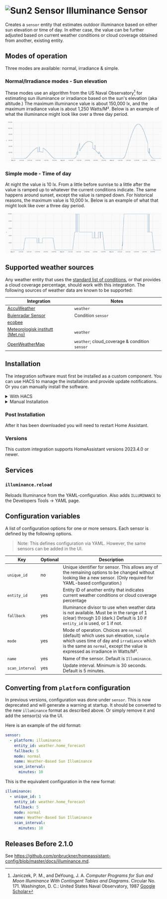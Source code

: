 # <img src="https://brands.home-assistant.io/illuminance/icon.png" alt="Sun2 Sensor" width="50" height="50"/> Illuminance Sensor
Creates a `sensor` entity that estimates outdoor illuminance based on either sun elevation or time of day.
In either case, the value can be further adjusted based on current weather conditions or cloud coverage obtained from another, existing entity.


## Modes of operation
Three modes are available: normal, irradiance & simple.

### Normal/Irradiance modes - Sun elevation
These modes use an algorithm from the US Naval Observatory[^1] for estimating sun illuminance or irradiance based on the sun's elevation (aka altitude.) The maximum illuminance value is about 150,000 lx, and the maximum irradiance value is about 1,250 Watts/M².
Below is an example of what the illuminance might look like over a three day period.

<p align="center">
  <img src=images/normal.png>
</p>

[^1]: Janiczek, P. M., and DeYoung, J. A. _Computer Programs for Sun and Moon Illuminance With Contingent Tables and Diagrams_. Circular No. 171. Washington, D. C.: United States Naval Observatory, 1987 [Google Scholar](https://scholar.google.com/scholar_lookup?title=Computer%20programs%20for%20sun%20and%20moon%20illuminance%20with%20contingent%20tables%20and%20diagrams&author=P.%20M.%20Janiczek&author=J.%20A.%20Deyoung&publication_year=1987&book=Computer%20programs%20for%20sun%20and%20moon%20illuminance%20with%20contingent%20tables%20and%20diagrams)

### Simple mode - Time of day
At night the value is 10 lx. From a little before sunrise to a little after the value is ramped up to whatever the current conditions indicate. The same happens around sunset, except the value is ramped down. For historical reasons, the maximum value is 10,000 lx. Below is an example of what that might look like over a three day period.

<p align="center">
  <img src=images/simple.png>
</p>

## Supported weather sources
Any weather entity that uses the [standard list of conditions](https://www.home-assistant.io/integrations/weather/#condition-mapping), or that provides a cloud coverage percentage, should work with this integration.
The following sources of weather data are known to be supported:

Integration | Notes
-|-
[AccuWeather](https://www.home-assistant.io/integrations/accuweather/) | `weather`
[Buienradar Sensor](https://www.home-assistant.io/integrations/buienradar/#sensor) | Condition `sensor`
[ecobee](https://www.home-assistant.io/integrations/ecobee/) |
[Meteorologisk institutt (Met.no)](https://www.home-assistant.io/integrations/met/) | `weather`
[OpenWeatherMap](https://www.home-assistant.io/integrations/openweathermap/) | `weather`; cloud_coverage & condition `sensor`

## Installation

The integration software must first be installed as a custom component.
You can use HACS to manage the installation and provide update notifications.
Or you can manually install the software.

<details>
<summary>With HACS</summary>

[![hacs_badge](https://img.shields.io/badge/HACS-Custom-41BDF5.svg)](https://hacs.xyz/)

1. Add this repo as a [custom repository](https://hacs.xyz/docs/faq/custom_repositories/):
   It should then appear as a new integration. Click on it. If necessary, search for "illuminance".
   ```text
   https://github.com/pnbruckner/ha-illuminance
   ```
   Or use this button:
  
   [![Open your Home Assistant instance and open a repository inside the Home Assistant Community Store.](https://my.home-assistant.io/badges/hacs_repository.svg)](https://my.home-assistant.io/redirect/hacs_repository/?owner=pnbruckner&repository=ha-illuminance&category=integration)

1. Download the integration using the appropriate button.

</details>

<details>
<summary>Manual Installation</summary>

Place a copy of the files from [`custom_components/illuminance`](custom_components/illuminance)
in `<config>/custom_components/illuminance`,
where `<config>` is your Home Assistant configuration directory.

>__NOTE__: When downloading, make sure to use the `Raw` button from each file's page.

</details>

### Post Installation

After it has been downloaded you will need to restart Home Assistant.

### Versions

This custom integration supports HomeAssistant versions 2023.4.0 or newer.

## Services

### `illuminance.reload`

Reloads Illuminance from the YAML-configuration. Also adds `ILLUMINANCE` to the Developers Tools -> YAML page.

## Configuration variables

A list of configuration options for one or more sensors. Each sensor is defined by the following options.

> Note: This defines configuration via YAML. However, the same sensors can be added in the UI.

Key | Optional | Description
-|-|-
`unique_id` | no | Unique identifier for sensor. This allows any of the remaining options to be changed without looking like a new sensor. (Only required for YAML-based configuration.)
`entity_id` | yes | Entity ID of another entity that indicates current weather conditions or cloud coverage percentage
`fallback` | yes | Illuminance divisor to use when weather data is not available. Must be in the range of 1 (clear) through 10 (dark.) Default is 10 if `entity_id` is used, or 1 if not.
`mode` | yes | Mode of operation. Choices are `normal` (default) which uses sun elevation, `simple` which uses time of day and `irradiance` which is the same as `normal`, except the value is expressed as irradiance in Watts/M².
`name` | yes | Name of the sensor. Default is `Illuminance`.
`scan_interval` | yes | Update interval. Minimum is 30 seconds. Default is 5 minutes.

## Converting from `platform` configuration

In previous versions, configuration was done under `sensor`.
This is now deprecated and will generate a warning at startup.
It should be converted to the new `illuminance` format as described above.
Or simply remove it and add the sensor(s) via the UI.

Here is an example of the old format:

```yaml
sensor:
  - platform: illuminance
    entity_id: weather.home_forecast
    fallback: 5
    mode: normal
    name: Weather-Based Sun Illuminance
    scan_interval:
      minutes: 10
```

This is the equivalent configuration in the new format:

```yaml
illuminance:
  - unique_id: 1
    entity_id: weather.home_forecast
    fallback: 5
    mode: normal
    name: Weather-Based Sun Illuminance
    scan_interval:
      minutes: 10
```

## Releases Before 2.1.0
See https://github.com/pnbruckner/homeassistant-config/blob/master/docs/illuminance.md.
